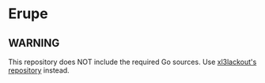 # Erupe
## WARNING
This repository does NOT include the required Go sources.
Use [xl3lackout's repository](https://github.com/xl3lackout/Erupe) instead.